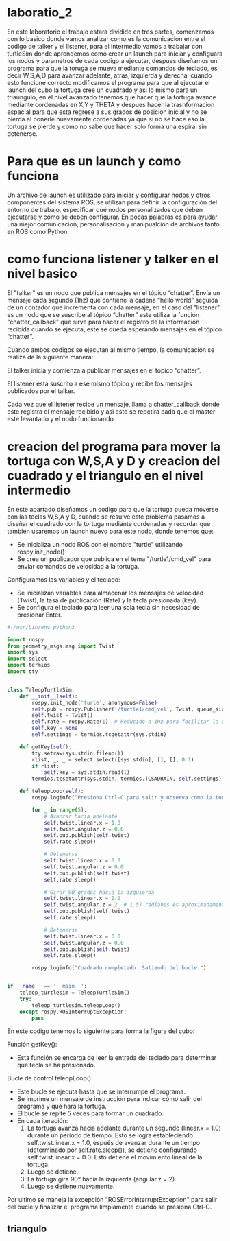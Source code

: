 # laboratio_2
En este laboratorio el trabajo estara dividido en tres partes, comenzamos con lo basico donde vamos analizar como es la comunicacion entre el codigo de talker y el listener, para el intermedio vamos a trabajar con turtleSim donde aprendemos como crear un launch para iniciar y configuara los nodos y parametros de cada codigo a ejecutar, despues diseñamos un programa para que la toruga se mueva mediante comandos de teclado, es decir W,S,A,D para avanzar adelante, atras, izquierda y derecha, cuando esto funcione correcto modificamos el programa para que al ejecutar el launch del cubo la tortuga cree un cuadrado y asi lo mismo para un triaungulo, en el nivel avanzado tenemos que hacer que la tortuga avance mediante cordenadas en X,Y y THETA y despues hacer la trasnformacion espacial para que esta regrese a sus grados de posicion inicial y no se pierda al ponerle nuevamente cordenadas ya que si no se hace eso la tortuga se pierde y como no sabe que hacer solo forma una espiral sin detenerse.

# Para que es un launch y como funciona
Un archivo de launch es utilizado para iniciar y configurar nodos y otros componentes del sistema ROS, se utilizan para definir la configuración del entorno de trabajo, especificar qué nodos personalizados que deben ejecutarse y cómo se deben configurar. En pocas palabras es para ayudar una mejor comunicacion, personalisacion y manipualcion de archivos tanto en ROS como Python. 

# como funciona listener y talker en el nivel basico
El "talker" es un nodo que publica mensajes en el tópico “chatter”. Envía un mensaje cada segundo (1hz) que contiene la cadena “hello world” seguida de un contador que incrementa con cada mensaje, en el caso del "listener" es un nodo que se suscribe al tópico “chatter” este utiliza la función "chatter_callback" que sirve para hacer el registro de la información recibida cuando se ejecuta, este se queda esperando mensajes en el tópico “chatter”.

Cuando ambos códigos se ejecutan al mismo tiempo, la comunicación se realiza de la siguiente manera:

El talker inicia y comienza a publicar mensajes en el tópico “chatter”.

El listener está suscrito a ese mismo tópico y recibe los mensajes publicados por el talker.

Cada vez que el listener recibe un mensaje, llama a chatter_callback donde este registra el mensaje recibido y asi esto se repetira cada que el master este levantado y el nodo funcionando.

# creacion del programa para mover la tortuga con W,S,A y D y creacion del cuadrado y el triangulo en el nivel intermedio

En este apartado diseñamos un codigo para que la tortuga pueda moverse con las teclas W,S,A y D, cuando se resulve este problema pasamos a diseñar el cuadrado con la tortuga mediante cordenadas y recordar que tambien usaremos un launch nuevo para este nodo, donde tenemos que: 
* Se inicializa un nodo ROS con el nombre "turtle" utilizando rospy.init_node()
* Se crea un publicador que publica en el tema "/turtle1/cmd_vel" para enviar comandos de velocidad a la tortuga.

Configuramos las variables y el teclado:

* Se inicializan variables para almacenar los mensajes de velocidad (Twist), la tasa de publicación (Rate) y la tecla presionada (key).
* Se configura el teclado para leer una sola tecla sin necesidad de presionar Enter.
```python
#!/usr/bin/env python3

import rospy
from geometry_msgs.msg import Twist
import sys
import select
import termios
import tty


class TeleopTurtleSim:
    def __init__(self):
        rospy.init_node('turle', anonymous=False)
        self.pub = rospy.Publisher('/turtle1/cmd_vel', Twist, queue_size=5)
        self.twist = Twist()
        self.rate = rospy.Rate(1)  # Reducido a 1Hz para facilitar la visualización
        self.key = None
        self.settings = termios.tcgetattr(sys.stdin)

    def getKey(self):
        tty.setraw(sys.stdin.fileno())
        rlist, _, _ = select.select([sys.stdin], [], [], 0.1)
        if rlist:
            self.key = sys.stdin.read(1)
        termios.tcsetattr(sys.stdin, termios.TCSADRAIN, self.settings)

    def teleopLoop(self):
        rospy.loginfo("Presiona Ctrl-C para salir y observa cómo la tortuga forma un cuadrado.")

        for _ in range(5):
            # Avanzar hacia adelante
            self.twist.linear.x = 1.0
            self.twist.angular.z = 0.0
            self.pub.publish(self.twist)
            self.rate.sleep()

            # Detenerse
            self.twist.linear.x = 0.0
            self.twist.angular.z = 0.0
            self.pub.publish(self.twist)
            self.rate.sleep()

            # Girar 90 grados hacia la izquierda
            self.twist.linear.x = 0.0
            self.twist.angular.z = 2  # 1.57 radianes es aproximadamente 90 grados
            self.pub.publish(self.twist)
            self.rate.sleep()

            # Detenerse
            self.twist.linear.x = 0.0
            self.twist.angular.z = 0.0
            self.pub.publish(self.twist)
            self.rate.sleep()

        rospy.loginfo("Cuadrado completado. Saliendo del bucle.")


if __name__ == '__main__':
    teleop_turtlesim = TeleopTurtleSim()
    try:
        teleop_turtlesim.teleopLoop()
    except rospy.ROSInterruptException:
        pass
 ```
En este codigo tenemos lo siguiente para forma la figura del cubo:

Función getKey():

* Esta función se encarga de leer la entrada del teclado para determinar qué tecla se ha presionado.

Bucle de control teleopLoop():
* Este bucle se ejecuta hasta que se interrumpe el programa.
* Se imprime un mensaje de instrucción para indicar cómo salir del programa y qué hará la tortuga.
* El bucle se repite 5 veces para formar un cuadrado.
* En cada iteración:
  1. La tortuga avanza hacia adelante durante un segundo (linear.x = 1.0) durante un período de tiempo. Esto se logra estableciendo self.twist.linear.x = 1.0, espués de avanzar durante un tiempo (determinado por self.rate.sleep()), se detiene configurando self.twist.linear.x = 0.0. Esto detiene el movimiento lineal de la tortuga.
  2. Luego se detiene.
  3. La tortuga gira 90° hacia la izquierda (angular.z = 2).
  4. Luego se detiene nuevamente.
     
Por ultimo se maneja la excepción "ROSErrorInterruptException" para salir del bucle y finalizar el programa limpiamente cuando se presiona Ctrl-C.
## triangulo
